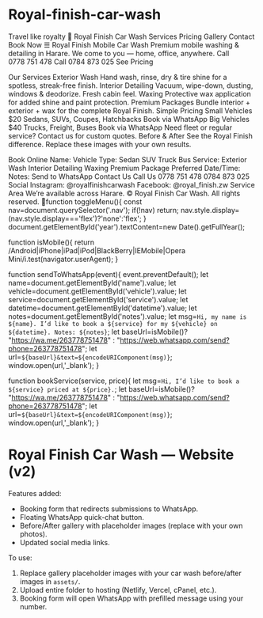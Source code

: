 # Royal-finish-car-wash
Travel like royalty 👑
Royal Finish Car Wash
Services Pricing Gallery Contact Book Now
☰
Royal Finish Mobile Car Wash
Premium mobile washing & detailing in Harare. We come to you — home, office, anywhere.
Call 0778 751 478 Call 0784 873 025 See Pricing

Our Services
Exterior Wash
Hand wash, rinse, dry & tire shine for a spotless, streak-free finish.
Interior Detailing
Vacuum, wipe-down, dusting, windows & deodorize. Fresh cabin feel.
Waxing
Protective wax application for added shine and paint protection.
Premium Packages
Bundle interior + exterior + wax for the complete Royal Finish.
Simple Pricing
Small Vehicles
$20
Sedans, SUVs, Coupes, Hatchbacks
Book via WhatsApp
Big Vehicles
$40
Trucks, Freight, Buses
Book via WhatsApp
Need fleet or regular service? Contact us for custom quotes.
Before & After
See the Royal Finish difference. Replace these images with your own results.

Book Online
Name:
Vehicle Type:
            Sedan
            SUV
            Truck
            Bus
           Service:
            Exterior Wash
            Interior Detailing
            Waxing
            Premium Package
           Preferred Date/Time:
Notes:
Send to WhatsApp
Contact Us
Call Us
0778 751 478
0784 873 025
Social
Instagram: @royalfinishcarwash
Facebook: @royal_finish.zw
Service Area
We’re available across Harare.
© Royal Finish Car Wash. All rights reserved.
💬function toggleMenu(){
  const nav=document.querySelector('.nav');
  if(!nav) return;
  nav.style.display=(nav.style.display==='flex')?'none':'flex';
}
document.getElementById('year').textContent=new Date().getFullYear();

function isMobile(){
  return /Android|iPhone|iPad|iPod|BlackBerry|IEMobile|Opera Mini/i.test(navigator.userAgent);
}

function sendToWhatsApp(event){
  event.preventDefault();
  let name=document.getElementById('name').value;
  let vehicle=document.getElementById('vehicle').value;
  let service=document.getElementById('service').value;
  let datetime=document.getElementById('datetime').value;
  let notes=document.getElementById('notes').value;
  let msg=`Hi, my name is ${name}. I’d like to book a ${service} for my ${vehicle} on ${datetime}. Notes: ${notes}`;
  let baseUrl=isMobile()? "https://wa.me/263778751478" : "https://web.whatsapp.com/send?phone=263778751478";
  let url=`${baseUrl}&text=${encodeURIComponent(msg)}`;
  window.open(url,'_blank');
}


function bookService(service, price){
  let msg=`Hi, I’d like to book a ${service} priced at ${price}.`;
  let baseUrl=isMobile()? "https://wa.me/263778751478" : "https://web.whatsapp.com/send?phone=263778751478";
  let url=`${baseUrl}&text=${encodeURIComponent(msg)}`;
  window.open(url,'_blank');
}
# Royal Finish Car Wash — Website (v2)

Features added:
- Booking form that redirects submissions to WhatsApp.
- Floating WhatsApp quick-chat button.
- Before/After gallery with placeholder images (replace with your own photos).
- Updated social media links.

To use:
1. Replace gallery placeholder images with your car wash before/after images in `assets/`.
2. Upload entire folder to hosting (Netlify, Vercel, cPanel, etc.).
3. Booking form will open WhatsApp with prefilled message using your number.
